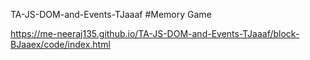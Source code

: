 TA-JS-DOM-and-Events-TJaaaf
#Memory Game

https://me-neeraj135.github.io/TA-JS-DOM-and-Events-TJaaaf/block-BJaaex/code/index.html
